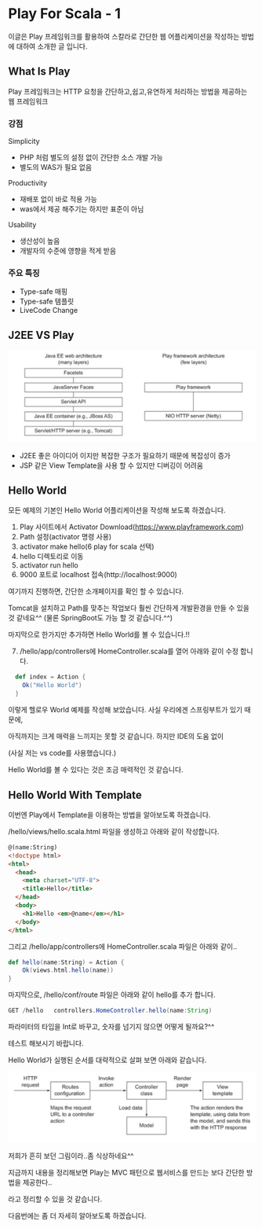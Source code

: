 # Play For Scala - 1
이글은 Play 프레임워크를 활용하여 스칼라로 간단한 웹 어플리케이션을 작성하는 방법에 대하여 소개한 글 입니다.

## What Is Play

Play 프레임워크는 HTTP 요청을 간단하고,쉽고,유연하게 처리하는 방법을 제공하는 웹 프레임워크 

### 강점

Simplicity
- PHP 처럼 별도의 설정 없이 간단한 소스 개발 가능
- 별도의 WAS가 필요 없음

Productivity
- 재배포 없이 바로 적용 가능
- was에서 제공 해주기는 하지만 표준이 아님

Usability
- 생산성이 높음
- 개발자의 수준에 영향을 적게 받음

### 주요 특징
- Type-safe 매핑
- Type-safe 템플릿
- LiveCode Change

## J2EE VS Play
![play vs j2ee](play_vs_javaee.png)

- J2EE 좋은 아이디어 이지만 복잡한 구조가 필요하기 때문에 복잡성이 증가
- JSP 같은 View Template을 사용 할 수 있지만 디버깅이 어려움

## Hello World
모든 예제의 기본인 Hello World 어플리케이션을 작성해 보도록 하겠습니다.

1. Play 사이트에서 Activator Download(https://www.playframework.com)
2. Path 설정(activator 명령 사용)
3. activator make hello(6 play for scala 선택)
4. hello 디렉토리로 이동
5. activator run hello
6. 9000 포트로 localhost 접속(http://localhost:9000)

여기까지 진행하면, 간단한 소개페이지를 확인 할 수 있습니다.

Tomcat을 설치하고 Path를 맞추는 작업보다 훨씬 간단하게 개발환경을 만들 수 있을것 같네요^^
(물론 SpringBoot도 가능 할 것 같습니다.^^)

마지막으로 한가지만 추가하면 Hello World를 볼 수 있습니다.!!

7. /hello/app/controllers에 HomeController.scala를 열어 아래와 같이 수정 합니다.

```scala
  def index = Action {
    Ok("Hello World")
  }
```

이렇게 헬로우 World 예제를 작성해 보았습니다. 사실 우리에겐 스프링부트가 있기 때문에,

아직까지는 크게 매력을 느끼지는 못할 것 같습니다. 하지만 IDE의 도움 없이

(사실 저는 vs code를 사용했습니다.)

Hello World를 볼 수 있다는 것은 조금 매력적인 것 같습니다.

## Hello World With Template

이번엔 Play에서 Template을 이용하는 방법을 알아보도록 하겠습니다.

/hello/views/hello.scala.html 파일을 생성하고 아래와 같이 작성합니다.

```html
@(name:String)
<!doctype html>
<html>
  <head>
    <meta charset="UTF-8">
    <title>Hello</title>
  </head>
  <body>
    <h1>Hello <em>@name</em></h1>
  </body>
</html>
```

그리고 /hello/app/controllers에 HomeController.scala 파일은 아래와 같이..

```scala
def hello(name:String) = Action {
    Ok(views.html.hello(name))
}
```

마지막으로, /hello/conf/route 파일은 아래와 같이 hello를 추가 합니다.
```java
GET /hello   controllers.HomeController.hello(name:String)
```

파라미터의 타입을 Int로 바꾸고, 숫자를 넘기지 않으면 어떻게 될까요?^^

테스트 해보시기 바랍니다.

Hello World가 실행된 순서를 대략적으로 살펴 보면 아래와 같습니다.

![play vs j2ee](overview.png)

저희가 흔히 보던 그림이라..좀 식상하네요^^

지금까지 내용을 정리해보면 Play는 MVC 패턴으로 웹서비스를 만드는 보다 간단한 방법을 제공한다..

라고 정리할 수 있을 것 같습니다.

다음번에는 좀 더 자세히 알아보도록 하겠습니다. 